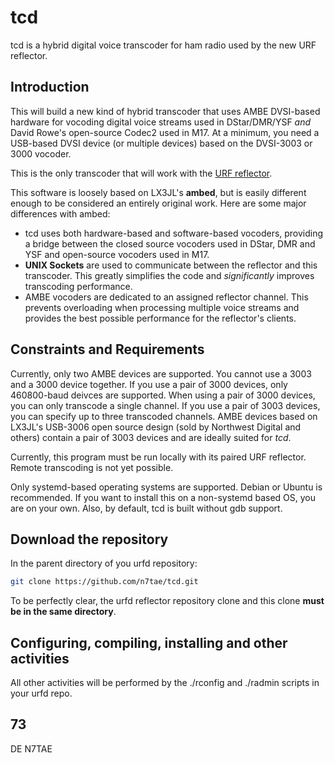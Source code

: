 ﻿# tcd

tcd is a hybrid digital voice transcoder for ham radio used by the new URF reflector.

## Introduction

This will build a new kind of hybrid transcoder that uses AMBE DVSI-based hardware for vocoding digital voice streams used in DStar/DMR/YSF *and* David Rowe's open-source Codec2 used in M17. At a minimum, you need a USB-based DVSI device (or multiple devices) based on the DVSI-3003 or 3000 vocoder.

This is the only transcoder that will work with the [URF reflector](https://github.com/n7tae/urfd).

This software is loosely based on LX3JL's **ambed**, but is easily different enough to be considered an entirely original work. Here are some major differences with ambed:

- tcd uses both hardware-based and software-based vocoders, providing a bridge between the closed source vocoders used in DStar, DMR and YSF and open-source vocoders used in M17.
- **UNIX Sockets** are used to communicate between the reflector and this transcoder. This greatly simplifies the code and *significantly* improves transcoding performance.
- AMBE vocoders are dedicated to an assigned reflector channel. This prevents overloading when processing multiple voice streams and provides the best possible performance for the reflector's clients.

## Constraints and Requirements

Currently, only two AMBE devices are supported. You cannot use a 3003 and a 3000 device together. If you use a pair of 3000 devices, only 460800-baud deivces are supported. When using a pair of 3000 devices, you can only transcode a single channel. If you use a pair of 3003 devices, you can specify up to three transcoded channels. AMBE devices based on LX3JL's USB-3006 open source design (sold by Northwest Digital and others) contain a pair of 3003 devices and are ideally suited for *tcd*.

Currently, this program must be run locally with its paired URF reflector. Remote transcoding is not yet possible.

Only systemd-based operating systems are supported. Debian or Ubuntu is recommended. If you want to install this on a non-systemd based OS, you are on your own. Also, by default, tcd is built without gdb support.

## Download the repository

In the parent directory of you urfd repository:

```bash
git clone https://github.com/n7tae/tcd.git
```

To be perfectly clear, the urfd reflector repository clone and this clone **must be in the same directory**.

## Configuring, compiling, installing and other activities

All other activities will be performed by the ./rconfig and ./radmin scripts in your urfd repo.

## 73

DE N7TAE
